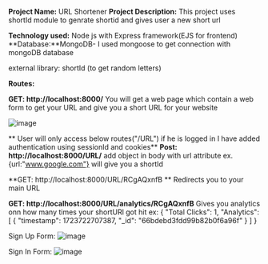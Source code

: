 **Project Name:** URL Shortener
**Project Description:** This project uses shortId module to genrate shortid and gives user a new short url

**Technology used:** 
Node js with Express framework(EJS for frontend)
**Database:**MongoDB- I used mongoose to get connection with mongoDB database

external library: shortId (to get random letters)

**Routes:**

**GET: http://localhost:8000/**
You will get a web page which contain a web form to get your URL and give you a short URL for your website

![image](https://github.com/user-attachments/assets/7a087406-370d-4f84-b27a-38e1b667b143)

**
User will only access below routes("/URL") if he is logged in
I have added authentication using sessionId and cookies**
**Post: http://localhost:8000/URL/**
add object in body with url attribute ex. {url:"www.google.com"}  will give you a shortId

**GET: http://localhost:8000/URL/RCgAQxnfB  **
Redirects you to your main URL

**GET: http://localhost:8000/URL/analytics/RCgAQxnfB**
Gives you analytics onn how many times your shortURl got hit
ex:
{
    "Total Clicks": 1,
    "Analytics": [
        {
            "timestamp": 1723722707387,
            "_id": "66bdebd3fdd99b82b0f6a96f"
        }
    ]
}

Sign Up Form:
![image](https://github.com/user-attachments/assets/d9c485e5-70bc-43a6-97e8-1c881a28703f)

Sign In Form:
![image](https://github.com/user-attachments/assets/7c067d5f-41c0-4fb8-88af-500d1df78653)

